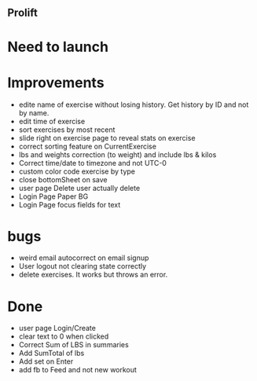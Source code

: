 ## Prolift

# Need to launch


# Improvements
- edite name of exercise without losing history. Get history by ID and not by name.
- edit time of exercise
- sort exercises by most recent
- slide right on exercise page to reveal stats on exercise
- correct sorting feature on CurrentExercise
- lbs and weights correction (to weight) and include lbs & kilos
- Correct time/date to timezone and not UTC-0
- custom color code exercise by type
- close bottomSheet on save
- user page Delete user actually delete
- Login Page Paper BG
- Login Page focus fields for text


# bugs
- weird email autocorrect on email signup
- User logout not clearing state correctly
- delete exercises. It works but throws an error.


# Done
- user page Login/Create
- clear text to 0 when clicked
- Correct Sum of LBS in summaries
- Add SumTotal of lbs
- Add set on Enter
- add fb to Feed and not new workout